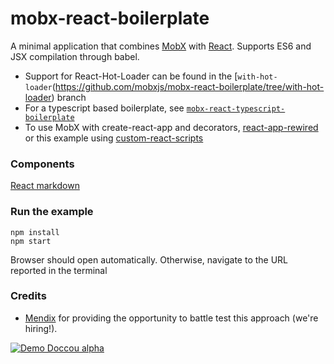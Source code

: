 mobx-react-boilerplate
=====================

A minimal application that combines [MobX](https://mobxjs.github.io/mobx) with [React](https://facebook.github.io/react).
Supports ES6 and JSX compilation through babel.

* Support for React-Hot-Loader can be found in the [`with-hot-loader`(https://github.com/mobxjs/mobx-react-boilerplate/tree/with-hot-loader) branch
* For a typescript based boilerplate, see [`mobx-react-typescript-boilerplate`](https://github.com/mobxjs/mobx-react-typescript-boilerplate)
* To use MobX with create-react-app and decorators, [react-app-rewired](https://github.com/timarney/react-app-rewired/tree/master/packages/react-app-rewire-mobx) or this example using [custom-react-scripts](https://github.com/codylindley/mobx-react)

### Components
[React markdown](https://reactjsexample.com/react-component-wrap-for-simplemde-markdown-editor/)


### Run the example

```
npm install
npm start
```

Browser should open automatically. Otherwise, navigate to the URL reported in the terminal

### Credits

* [Mendix](http://github.com/mendix) for providing the opportunity to battle test this approach (we're hiring!).

[![Demo Doccou alpha](http://share.gifyoutube.com/KzB6Gb.gif)](https://www.youtube.com/watch?v=ek1j272iAmc)
